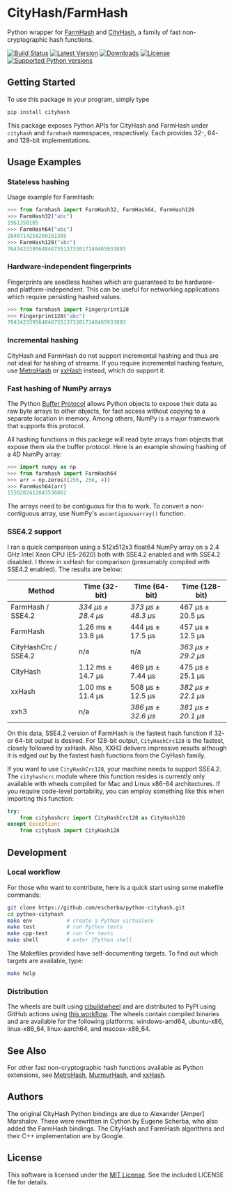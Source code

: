 # CityHash/FarmHash

Python wrapper for [FarmHash](https://github.com/google/farmhash) and
[CityHash](https://github.com/google/cityhash), a family of fast
non-cryptographic hash functions.

[![Build
Status](https://github.com/escherba/python-cityhash/actions/workflows/build.yml/badge.svg?branch=master)](https://github.com/escherba/python-cityhash/actions/workflows/build.yml)
[![Latest
Version](https://img.shields.io/pypi/v/cityhash.svg)](https://pypi.python.org/pypi/cityhash)
[![Downloads](https://img.shields.io/pypi/dm/cityhash.svg)](https://pypi.python.org/pypi/cityhash)
[![License](https://img.shields.io/pypi/l/cityhash.svg)](https://opensource.org/licenses/mit-license)
[![Supported Python
versions](https://img.shields.io/pypi/pyversions/cityhash.svg)](https://pypi.python.org/pypi/cityhash)

## Getting Started

To use this package in your program, simply type

``` bash
pip install cityhash
```

This package exposes Python APIs for CityHash and FarmHash under `cityhash` and
`farmhash` namespaces, respectively. Each provides 32-, 64- and 128-bit
implementations.

## Usage Examples

### Stateless hashing

Usage example for FarmHash:

``` python
>>> from farmhash import FarmHash32, FarmHash64, FarmHash128
>>> FarmHash32("abc")
1961358185
>>> FarmHash64("abc")
2640714258260161385
>>> FarmHash128("abc")
76434233956484675513733017140465933893

```

### Hardware-independent fingerprints

Fingerprints are seedless hashes which are guaranteed to be hardware- and
platform-independent. This can be useful for networking applications which
require persisting hashed values.

``` python
>>> from farmhash import Fingerprint128
>>> Fingerprint128("abc")
76434233956484675513733017140465933893

```

### Incremental hashing

CityHash and FarmHash do not support incremental hashing and thus are not ideal
for hashing of streams. If you require incremental hashing feature, use
[MetroHash](https://github.com/escherba/python-metrohash) or
[xxHash](https://github.com/ifduyue/python-xxhash) instead, which do support
it.

### Fast hashing of NumPy arrays

The Python [Buffer Protocol](https://docs.python.org/3/c-api/buffer.html)
allows Python objects to expose their data as raw byte arrays to other objects,
for fast access without copying to a separate location in memory. Among others,
NumPy is a major framework that supports this protocol.

All hashing functions in this packege will read byte arrays from objects that
expose them via the buffer protocol. Here is an example showing hashing of a 4D
NumPy array:

``` python
>>> import numpy as np
>>> from farmhash import FarmHash64
>>> arr = np.zeros((256, 256, 4))
>>> FarmHash64(arr)
1550282412043536862

```

The arrays need to be contiguous for this to work. To convert a non-contiguous
array, use NumPy's `ascontiguousarray()` function.

### SSE4.2 support

I ran a quick comparison using a 512x512x3 float64 NumPy array on a 2.4 GHz
Intel Xeon CPU (E5-2620) both with SSE4.2 enabled and with SSE4.2 disabled. I
threw in xxHash for comparison (presumably compiled with SSE4.2 enabled). The
results are below:

| Method              | Time (32-bit)      | Time (64-bit)      | Time (128-bit)     |
|---------------------|--------------------|--------------------|--------------------|
| FarmHash / SSE4.2   | *334 µs ± 28.4 µs* | *373 µs ± 48.3 µs* | 467 µs ± 20.5 µs   |
| FarmHash            | 1.26 ms ± 13.8 µs  | 444 µs ± 17.5 µs   | 457 µs ± 12.5 µs   |
| CityHashCrc / SSE4.2| n/a                | n/a                | *363 µs ± 29.2 µs* |
| CityHash            | 1.12 ms ± 14.7 µs  | 469 µs ± 7.44 µs   | 475 µs ± 25.1 µs   |
| xxHash              | 1.00 ms ± 11.4 µs  | 508 µs ± 12.5 µs   | *382 µs ± 22.1 µs* |
| xxh3                | n/a                | *386 µs ± 32.6 µs* | *381 µs ± 20.1 µs* |

On this data, SSE4.2 version of FarmHash is the fastest hash function if 32- or
64-bit output is desired. For 128-bit output, `CityHashCrc128` is the fastest,
closely followed by xxHash. Also, XXH3 delivers impressive results although it
is edged out by the fastest hash functions from the CiyHash family.

If you want to use `CityHashCrc128`, your machine needs to support SSE4.2. The
`cityhashcrc` module where this function resides is currently only available
with wheels compiled for Mac and Linux x86-64 architectures.  If you require
code-level portability, you can employ something like this when importing this
function:

``` python
try:
    from cityhashcrc import CityHashCrc128 as CityHash128
except Exception:
    from cityhash import CityHash128
```

## Development

### Local workflow

For those who want to contribute, here is a quick start using some makefile
commands:

``` bash
git clone https://github.com/escherba/python-cityhash.git
cd python-cityhash
make env           # create a Python virtualenv
make test          # run Python tests
make cpp-test      # run C++ tests
make shell         # enter IPython shell
```

The Makefiles provided have self-documenting targets. To find out which targets
are available, type:

``` bash
make help
```

### Distribution

The wheels are built using [cibuildwheel](https://cibuildwheel.readthedocs.io/)
and are distributed to PyPI using GitHub actions using [this
workflow](.github/workflows/publish.yml). The wheels contain compiled binaries
and are available for the following platforms: windows-amd64, ubuntu-x86,
linux-x86\_64, linux-aarch64, and macosx-x86\_64.

## See Also

For other fast non-cryptographic hash functions available as Python extensions,
see [MetroHash](https://github.com/escherba/python-metrohash),
[MurmurHash](https://github.com/hajimes/mmh3), and
[xxHash](https://github.com/ifduyue/python-xxhash).

## Authors

The original CityHash Python bindings are due to Alexander \[Amper\] Marshalov.
These were rewritten in Cython by Eugene Scherba, who also added the FarmHash
bindings. The CityHash and FarmHash algorithms and their C++ implementation are
by Google.

## License

This software is licensed under the [MIT
License](http://www.opensource.org/licenses/mit-license). See the included
LICENSE file for details.
